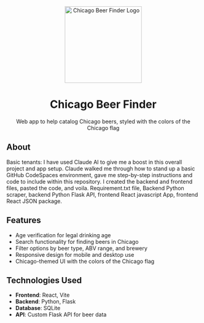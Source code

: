 <div align="center">
  <img src="assets/chicago_app_icon_.svg" alt="Chicago Beer Finder Logo" width="200"/>

  # Chicago Beer Finder

  Web app to help catalog Chicago beers, styled with the colors of the Chicago flag
</div>

## About

Basic tenants: I have used Claude AI to give me a boost in this overall project and app setup. Claude walked me through how to stand up a basic GitHub CodeSpaces environment, gave me step-by-step instructions and code to include within this repository. I created the backend and frontend files, pasted the code, and voila. Requirement.txt file, Backend Python scraper, backend Python Flask API, frontend React javascript App, frontend React JSON package.

## Features

- Age verification for legal drinking age
- Search functionality for finding beers in Chicago
- Filter options by beer type, ABV range, and brewery
- Responsive design for mobile and desktop use
- Chicago-themed UI with the colors of the Chicago flag

## Technologies Used

- **Frontend**: React, Vite
- **Backend**: Python, Flask
- **Database**: SQLite
- **API**: Custom Flask API for beer data